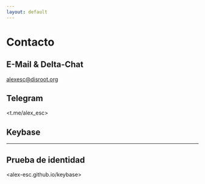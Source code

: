 ```yaml
---
layout: default
---
```


# Contacto

## E-Mail & Delta-Chat

<alexesc@disroot.org>

## Telegram

<t.me/alex_esc>

## Keybase

<alexesc>

---

## Prueba de identidad

<alex-esc.github.io/keybase>
